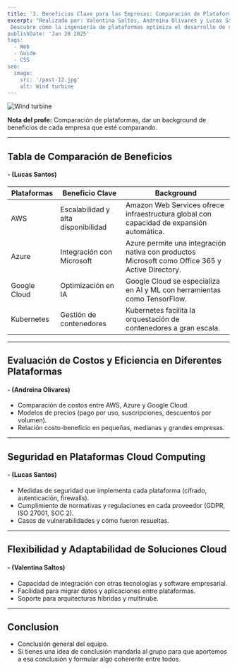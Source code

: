 ```yaml
---
title: '3. Beneficios Clave para las Empresas: Comparación de Plataformas'
excerpt: "Realizado por: Valentina Saltos, Andreina Olivares y Lucas Santos.
 Descubre cómo la ingeniería de plataformas optimiza el desarrollo de software, mejorando la eficiencia, la automatización y la colaboración en las empresas. Exploramos sus beneficios clave, desde la reducción de costos hasta la aceleración de la entrega de productos, impulsando la innovación y la competitividad en el mercado. 💰'
publishDate: 'Jan 28 2025'
tags:
  - Web
  - Guide
  - CSS
seo:
  image:
    src: '/post-12.jpg'
    alt: Wind turbine
---
```


![Wind turbine](/post-12.jpg)

**Nota del profe:** Comparación de plataformas, dar un background de beneficios de cada empresa que esté comparando.

---

## **Tabla de Comparación de Beneficios**
#### **- (Lucas Santos)**  

| Plataformas   | Beneficio Clave               | Background |
|--------------|------------------------------|------------|
| AWS         | Escalabilidad y alta disponibilidad | Amazon Web Services ofrece infraestructura global con capacidad de expansión automática. |
| Azure       | Integración con Microsoft     | Azure permite una integración nativa con productos Microsoft como Office 365 y Active Directory. |
| Google Cloud | Optimización en IA           | Google Cloud se especializa en AI y ML con herramientas como TensorFlow. |
| Kubernetes  | Gestión de contenedores       | Kubernetes facilita la orquestación de contenedores a gran escala. |

---

## **Evaluación de Costos y Eficiencia en Diferentes Plataformas**
#### **- (Andreina Olivares)**  
- Comparación de costos entre AWS, Azure y Google Cloud.  
- Modelos de precios (pago por uso, suscripciones, descuentos por volumen).  
- Relación costo-beneficio en pequeñas, medianas y grandes empresas.  

---

## **Seguridad en Plataformas Cloud Computing**
#### **- (Lucas Santos)**  
- Medidas de seguridad que implementa cada plataforma (cifrado, autenticación, firewalls).  
- Cumplimiento de normativas y regulaciones en cada proveedor (GDPR, ISO 27001, SOC 2).  
- Casos de vulnerabilidades y cómo fueron resueltas.  

---

## **Flexibilidad y Adaptabilidad de Soluciones Cloud**
#### **- (Valentina Saltos)**  
- Capacidad de integración con otras tecnologías y software empresarial.  
- Facilidad para migrar datos y aplicaciones entre plataformas.  
- Soporte para arquitecturas híbridas y multinube.  

---
## Conclusion
- Conclusión general del equipo.
- Si tienes una idea de conclusión mandarla al grupo para que aportemos a esa conclusión y formular algo coherente entre todos.
